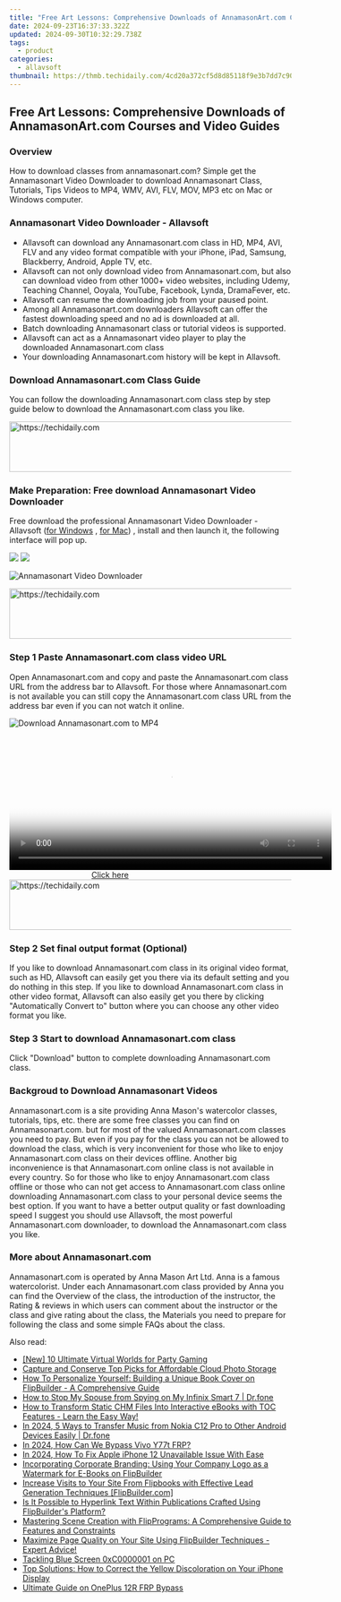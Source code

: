 ```yaml
---
title: "Free Art Lessons: Comprehensive Downloads of AnnamasonArt.com Courses and Video Guides"
date: 2024-09-23T16:37:33.322Z
updated: 2024-09-30T10:32:29.738Z
tags:
  - product
categories:
  - allavsoft
thumbnail: https://thmb.techidaily.com/4cd20a372cf5d8d85118f9e3b7dd7c90b1aca1c5d0f4c536eb8392f689fe6cf9.jpeg
---
```


## Free Art Lessons: Comprehensive Downloads of AnnamasonArt.com Courses and Video Guides

### Overview

How to download classes from annamasonart.com? Simple get the Annamasonart Video Downloader to download Annamasonart Class, Tutorials, Tips Videos to MP4, WMV, AVI, FLV, MOV, MP3 etc on Mac or Windows computer.

### Annamasonart Video Downloader - Allavsoft

* Allavsoft can download any Annamasonart.com class in HD, MP4, AVI, FLV and any video format compatible with your iPhone, iPad, Samsung, Blackberry, Android, Apple TV, etc.
* Allavsoft can not only download video from Annamasonart.com, but also can download video from other 1000+ video websites, including Udemy, Teaching Channel, Ooyala, YouTube, Facebook, Lynda, DramaFever, etc.
* Allavsoft can resume the downloading job from your paused point.
* Among all Annamasonart.com downloaders Allavsoft can offer the fastest downloading speed and no ad is downloaded at all.
* Batch downloading Annamasonart class or tutorial videos is supported.
* Allavsoft can act as a Annamasonart video player to play the downloaded Annamasonart.com class
* Your downloading Annamasonart.com history will be kept in Allavsoft.

### Download Annamasonart.com Class Guide

You can follow the downloading Annamasonart.com class step by step guide below to download the Annamasonart.com class you like.

<!-- affiliate ads begin -->
<a href="https://bluettieu.pxf.io/c/5597632/2141676/17091" target="_top" id="2141676">
  <img src="//a.impactradius-go.com/display-ad/17091-2141676" border="0" alt="https://techidaily.com" width="728" height="90"/>
</a>
<img height="0" width="0" src="https://bluettieu.pxf.io/i/5597632/2141676/17091" style="position:absolute;visibility:hidden;" border="0" />
<!-- affiliate ads end -->

### Make Preparation: Free download Annamasonart Video Downloader

Free download the professional Annamasonart Video Downloader - Allavsoft ([for Windows](https://tools.techidaily.com/allavsoft/products/) , [for Mac](https://tools.techidaily.com/allavsoft/products/)) , install and then launch it, the following interface will pop up.

[![](https://www.allavsoft.com/how-to/../images/how-to/free-download-win.jpg)](https://tools.techidaily.com/allavsoft/products/) [![](https://www.allavsoft.com/how-to/../images/how-to/free-download-mac.jpg)](https://tools.techidaily.com/allavsoft/products/)

![Annamasonart Video Downloader](https://www.allavsoft.com/how-to/../images/allavsoft/screen-shot-600.jpg)

<!-- affiliate ads begin -->
<a href="https://aligracehair.sjv.io/c/5597632/1934258/19272" target="_top" id="1934258">
  <img src="//a.impactradius-go.com/display-ad/19272-1934258" border="0" alt="https://techidaily.com" width="728" height="90"/>
</a>
<img height="0" width="0" src="https://aligracehair.sjv.io/i/5597632/1934258/19272" style="position:absolute;visibility:hidden;" border="0" />
<!-- affiliate ads end -->

### Step 1 Paste Annamasonart.com class video URL

Open Annamasonart.com and copy and paste the Annamasonart.com class URL from the address bar to Allavsoft. For those where Annamasonart.com is not available you can still copy the Annamasonart.com class URL from the address bar even if you can not watch it online.

![Download Annamasonart.com to MP4](https://www.allavsoft.com/how-to/../images/how-to/download-rtmp-video/download-rtmp-video.jpg)

<!-- affiliate ads begin -->
<span id="1983539">
					<video width="576" height="240" style="cursor:pointer"
           poster="//a.impactradius-go.com/display-clicktoplayimage/1983539.png"
           onclick="if(!this.playClicked){this.play();this.setAttribute('controls',true);this.playClicked=true;}">
	   <source src="//a.impactradius-go.com/display-ad/22993-1983539">
	   <img src="//a.impactradius-go.com/display-clicktoplayimage/1983539.png" style="border: none; height: 100%; width: 100%; object-fit: contain">
	</video>
	<div style="width:360px;text-align:center"><a href="javascript:window.open(decodeURIComponent('https%3A%2F%2Fhomestyler.sjv.io%2Fc%2F5597632%2F1983539%2F22993'), '_blank');void(0);">Click here</a></div>
</span>
<img height="0" width="0" src="https://imp.pxf.io/i/5597632/1983539/22993" style="position:absolute;visibility:hidden;" border="0" />
<!-- affiliate ads end -->

<!-- affiliate ads begin -->
<a href="https://appsumo.8odi.net/c/5597632/2068408/7443" target="_top" id="2068408">
  <img src="//a.impactradius-go.com/display-ad/7443-2068408" border="0" alt="https://techidaily.com" width="728" height="90"/>
</a>
<img height="0" width="0" src="https://appsumo.8odi.net/i/5597632/2068408/7443" style="position:absolute;visibility:hidden;" border="0" />
<!-- affiliate ads end -->

### Step 2 Set final output format (Optional)

If you like to download Annamasonart.com class in its original video format, such as HD, Allavsoft can easily get you there via its default setting and you do nothing in this step. If you like to download Annamasonart.com class in other video format, Allavsoft can also easily get you there by clicking "Automatically Convert to" button where you can choose any other video format you like.

### Step 3 Start to download Annamasonart.com class

Click "Download" button to complete downloading Annamasonart.com class.

### Backgroud to Download Annamasonart Videos

Annamasonart.com is a site providing Anna Mason's watercolor classes, tutorials, tips, etc. there are some free classes you can find on Annamasonart.com. but for most of the valued Annamasonart.com classes you need to pay. But even if you pay for the class you can not be allowed to download the class, which is very inconvenient for those who like to enjoy Annamasonart.com class on their devices offline. Another big inconvenience is that Annamasonart.com online class is not available in every country. So for those who like to enjoy Annamasonart.com class offline or those who can not get access to Annamasonart.com class online downloading Annamasonart.com class to your personal device seems the best option. If you want to have a better output quality or fast downloading speed I suggest you should use Allavsoft, the most powerful Annamasonart.com downloader, to download the Annamasonart.com class you like.

### More about Annamasonart.com

Annamasonart.com is operated by Anna Mason Art Ltd. Anna is a famous watercolorist. Under each Annamasonart.com class provided by Anna you can find the Overview of the class, the introduction of the instructor, the Rating & reviews in which users can comment about the instructor or the class and give rating about the class, the Materials you need to prepare for following the class and some simple FAQs about the class.

<ins class="adsbygoogle"
     style="display:block"
     data-ad-format="autorelaxed"
     data-ad-client="ca-pub-7571918770474297"
     data-ad-slot="1223367746"></ins>

<ins class="adsbygoogle"
     style="display:block"
     data-ad-client="ca-pub-7571918770474297"
     data-ad-slot="8358498916"
     data-ad-format="auto"
     data-full-width-responsive="true"></ins>

<span class="atpl-alsoreadstyle">Also read:</span>
<div><ul>
<li><a href="https://extra-information.techidaily.com/new-10-ultimate-virtual-worlds-for-party-gaming/"><u>[New] 10 Ultimate Virtual Worlds for Party Gaming</u></a></li>
<li><a href="https://fox-hovers.techidaily.com/capture-and-conserve-top-picks-for-affordable-cloud-photo-storage/"><u>Capture and Conserve Top Picks for Affordable Cloud Photo Storage</u></a></li>
<li><a href="https://fox-shield.techidaily.com/how-to-personalize-yourself-building-a-unique-book-cover-on-flipbuilder-a-comprehensive-guide/"><u>How To Personalize Yourself: Building a Unique Book Cover on FlipBuilder - A Comprehensive Guide</u></a></li>
<li><a href="https://change-location.techidaily.com/how-to-stop-my-spouse-from-spying-on-my-infinix-smart-7-drfone-by-drfone-virtual-android/"><u>How to Stop My Spouse from Spying on My Infinix Smart 7 | Dr.fone</u></a></li>
<li><a href="https://fox-shield.techidaily.com/how-to-transform-static-chm-files-into-interactive-ebooks-with-toc-features-learn-the-easy-way/"><u>How to Transform Static CHM Files Into Interactive eBooks with TOC Features - Learn the Easy Way!</u></a></li>
<li><a href="https://android-transfer.techidaily.com/in-2024-5-ways-to-transfer-music-from-nokia-c12-pro-to-other-android-devices-easily-drfone-by-drfone-transfer-from-android-transfer-from-android/"><u>In 2024, 5 Ways to Transfer Music from Nokia C12 Pro to Other Android Devices Easily | Dr.fone</u></a></li>
<li><a href="https://bypass-frp.techidaily.com/in-2024-how-can-we-bypass-vivo-y77t-frp-by-drfone-android/"><u>In 2024, How Can We Bypass Vivo Y77t FRP?</u></a></li>
<li><a href="https://ios-unlock.techidaily.com/in-2024-how-to-fix-apple-iphone-12-unavailable-issue-with-ease-by-drfone-ios/"><u>In 2024, How To Fix Apple iPhone 12 Unavailable Issue With Ease</u></a></li>
<li><a href="https://fox-shield.techidaily.com/incorporating-corporate-branding-using-your-company-logo-as-a-watermark-for-e-books-on-flipbuilder/"><u>Incorporating Corporate Branding: Using Your Company Logo as a Watermark for E-Books on FlipBuilder</u></a></li>
<li><a href="https://fox-shield.techidaily.com/increase-visits-to-your-site-from-flipbooks-with-effective-lead-generation-techniques-flipbuildercom/"><u>Increase Visits to Your Site From Flipbooks with Effective Lead Generation Techniques [FlipBuilder.com]</u></a></li>
<li><a href="https://fox-shield.techidaily.com/is-it-possible-to-hyperlink-text-within-publications-crafted-using-flipbuilders-platform/"><u>Is It Possible to Hyperlink Text Within Publications Crafted Using FlipBuilder's Platform?</u></a></li>
<li><a href="https://fox-shield.techidaily.com/mastering-scene-creation-with-flipprograms-a-comprehensive-guide-to-features-and-constraints/"><u>Mastering Scene Creation with FlipPrograms: A Comprehensive Guide to Features and Constraints</u></a></li>
<li><a href="https://fox-shield.techidaily.com/maximize-page-quality-on-your-site-using-flipbuilder-techniques-expert-advice/"><u>Maximize Page Quality on Your Site Using FlipBuilder Techniques - Expert Advice!</u></a></li>
<li><a href="https://win11-tips.techidaily.com/tackling-blue-screen-0xc0000001-on-pc/"><u>Tackling Blue Screen 0xC0000001 on PC</u></a></li>
<li><a href="https://fox-that.techidaily.com/top-solutions-how-to-correct-the-yellow-discoloration-on-your-iphone-display/"><u>Top Solutions: How to Correct the Yellow Discoloration on Your iPhone Display</u></a></li>
<li><a href="https://android-frp.techidaily.com/ultimate-guide-on-oneplus-12r-frp-bypass-by-drfone-android/"><u>Ultimate Guide on OnePlus 12R FRP Bypass</u></a></li>
</ul></div>

